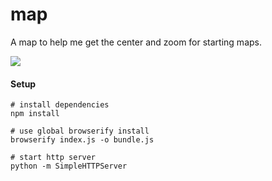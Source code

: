 # map

A map to help me get the center and zoom for starting maps.

![](https://user-images.githubusercontent.com/1943001/43214815-4331483e-8fef-11e8-9b69-2700447d0bb2.png)

#### Setup

```shell
# install dependencies
npm install

# use global browserify install
browserify index.js -o bundle.js

# start http server
python -m SimpleHTTPServer
```
